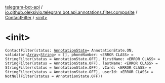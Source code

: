 [telegram-bot-api](../../index.md) / [io.github.oleksivio.telegram.bot.api.annotations.filter.composite](../index.md) / [ContactFilter](index.md) / [&lt;init&gt;](./-init-.md)

# &lt;init&gt;

`ContactFilter(status: `[`AnnotationState`](../../io.github.oleksivio.telegram.bot.api.model.annotation/-annotation-state/index.md)` = AnnotationState.ON, validator: `[`Array`](https://kotlinlang.org/api/latest/jvm/stdlib/kotlin/-array/index.html)`<`[`String`](https://kotlinlang.org/api/latest/jvm/stdlib/kotlin/-string/index.html)`> = [], phoneNumber: <ERROR CLASS> = StringFilter(status = AnnotationState.OFF), firstName: <ERROR CLASS> = StringFilter(status = AnnotationState.OFF), lastName: <ERROR CLASS> = StringFilter(status = AnnotationState.OFF), vCard: <ERROR CLASS> = StringFilter(status = AnnotationState.OFF), userId: <ERROR CLASS> = NotNullFilter(status = AnnotationState.OFF))`